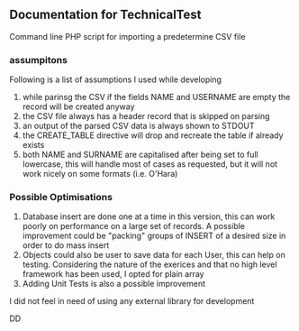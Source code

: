 ## Documentation for TechnicalTest

Command line PHP script for importing a predetermine CSV file

### assumpitons
Following is a list of assumptions I used while developing

1. while parinsg the CSV if the fields NAME and USERNAME are empty the record will be created anyway
2. the CSV file always has a header record that is skipped on parsing
3. an output of the parsed CSV data is always shown to STDOUT
4. the CREATE_TABLE directive will drop and recreate the table if already exists
5. both NAME and SURNAME are capitalised after being set to full lowercase, this will handle most of cases as requested, but it will not work nicely on some formats (i.e. O'Hara)

### Possible Optimisations
1. Database insert are done one at a time in this version, this can work poorly on performance on a large set of records. A possible improvement could be "packing" groups of INSERT of a desired size in order to do mass insert
2. Objects could also be user to save data for each User, this can help on testing. Considering the nature of the exerices and that no high level framework has been used, I opted for plain array
3. Adding Unit Tests is also a possible improvement


I did not feel in need of using any external library for development

DD
